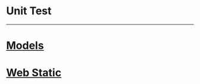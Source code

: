 # Unit Test






----
# [Models](https://github.com/TheeKingZa/AirBnB_clone_v2/blob/master/models/README.md)

# [Web Static](https://github.com/TheeKingZa/AirBnB_clone_v2/blob/master/web_static/README.md)
